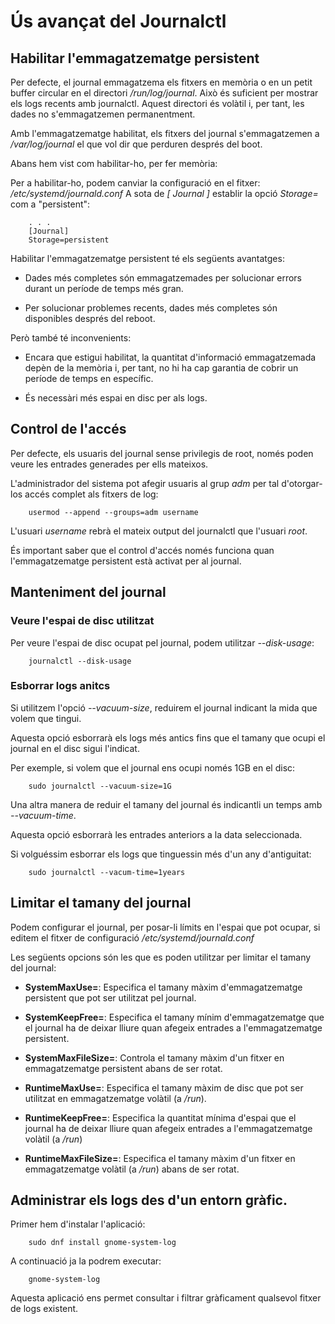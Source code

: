# Ús avançat del Journalctl

## Habilitar l'emmagatzematge persistent

Per defecte, el journal emmagatzema els fitxers en memòria o en un petit buffer circular en el directori */run/log/journal*.
Això és suficient per mostrar els logs recents amb journalctl. Aquest directori és volàtil i, per tant, les dades no s'emmagatzemen permanentment.

Amb l'emmagatzematge habilitat, els fitxers del journal s'emmagatzemen a */var/log/journal* el que vol dir que perduren després del boot.

Abans hem vist com habilitar-ho, per fer memòria:

Per a habilitar-ho, podem canviar la configuració en el fitxer: */etc/systemd/journald.conf*
A sota de *[ Journal ]* establir la opció *Storage=* com a "persistent":

		. . .
		[Journal]
		Storage=persistent

Habilitar l'emmagatzematge persistent té els següents avantatges:

* Dades més completes són emmagatzemades per solucionar errors durant un període de temps més gran.

* Per solucionar problemes recents, dades més completes són disponibles després del reboot.

Però també té inconvenients:

* Encara que estigui habilitat, la quantitat d'informació emmagatzemada depèn de la memòria i, per tant, no hi ha cap garantia de cobrir un període
de temps en específic.

* És necessàri més espai en disc per als logs.

## Control de l'accés

Per defecte, els usuaris del journal sense privilegis de root, només poden veure les entrades generades per ells mateixos.

L'administrador del sistema pot afegir usuaris al grup *adm* per tal d'otorgar-los accés complet als fitxers de log:

		usermod --append --groups=adm username

L'usuari *username* rebrà el mateix output del journalctl que l'usuari *root*.

És important saber que el control d'accés només funciona quan l'emmagatzematge persistent està activat per al journal.

## Manteniment del journal

### Veure l'espai de disc utilitzat

Per veure l'espai de disc ocupat pel journal, podem utilitzar *--disk-usage*:

		journalctl --disk-usage

### Esborrar logs anitcs

Si utilitzem l'opció *--vacuum-size*, reduirem el journal indicant la mida que volem que tingui.

Aquesta opció esborrarà els logs més antics fins que el tamany que ocupi el journal en el disc sigui l'indicat.

Per exemple, si volem que el journal ens ocupi només 1GB en el disc:

		sudo journalctl --vacuum-size=1G

Una altra manera de reduir el tamany del journal és indicantli un temps amb *--vacuum-time*.

Aquesta opció esborrarà les entrades anteriors a la data seleccionada.

Si volguéssim esborrar els logs que tinguessin més d'un any d'antiguitat:

		sudo journalctl --vacum-time=1years

## Limitar el tamany del journal

Podem configurar el journal, per posar-li límits en l'espai que pot ocupar, si editem el fitxer de configuració */etc/systemd/journald.conf*

Les següents opcions són les que es poden utilitzar per limitar el tamany del journal:

* **SystemMaxUse=**: Especifica el tamany màxim d'emmagatzematge persistent que pot ser utilitzat pel journal.

* **SystemKeepFree=**: Especifica el tamany mínim d'emmagatzematge que el journal ha de deixar lliure quan afegeix entrades a l'emmagatzematge persistent.

* **SystemMaxFileSize=**: Controla el tamany màxim d'un fitxer en emmagatzematge persistent abans de ser rotat.

* **RuntimeMaxUse=**: Especifica el tamany màxim de disc que pot ser utilitzat en emmagatzematge volàtil (a */run*).

* **RuntimeKeepFree=**: Especifica la quantitat mínima d'espai que el journal ha de deixar lliure quan afegeix entrades a l'emmagatzematge volàtil (a */run*)

* **RuntimeMaxFileSize=**: Especifica el tamany màxim d'un fitxer en emmagatzematge volàtil (a */run*) abans de ser rotat.

## Administrar els logs des d'un entorn gràfic.

Primer hem d'instalar l'aplicació:

		sudo dnf install gnome-system-log

A continuació ja la podrem executar:

		gnome-system-log

Aquesta aplicació ens permet consultar i filtrar gràficament qualsevol fitxer de logs existent.

